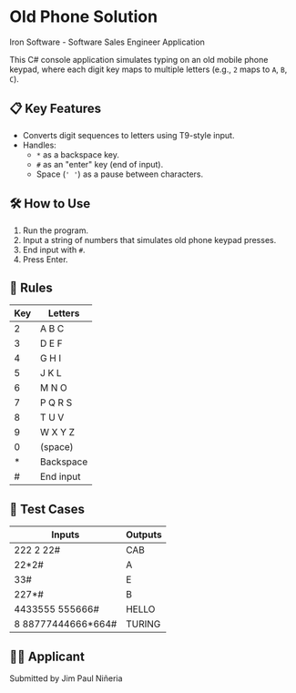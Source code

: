 # Old Phone Solution
Iron Software - Software Sales Engineer Application

This C# console application simulates typing on an old mobile phone keypad, where each digit key maps to multiple letters (e.g., `2` maps to `A`, `B`, `C`).

## 📋 Key Features

- Converts digit sequences to letters using T9-style input.
- Handles:
  - `*` as a backspace key.
  - `#` as an "enter" key (end of input).
  - Space (`' '`) as a pause between characters.


## 🛠️ How to Use

1. Run the program.
2. Input a string of numbers that simulates old phone keypad presses.
3. End input with `#`.
4. Press Enter.


## 📌 Rules

|Key  | Letters  |
|-----|----------|
| 2   | A B C    |
| 3   | D E F    |
| 4   | G H I    |
| 5   | J K L    |
| 6   | M N O    |
| 7   | P Q R S  |
| 8   | T U V    |
| 9   | W X Y Z  |
| 0   | (space)  |
| *   | Backspace |
| #   | End input |


## 🧪 Test Cases
| Inputs                     |     Outputs    |
|----------------------------|----------------|
| 222 2 22#                  |       CAB      |
| 22*2#                      |        A       |
| 33#                        |        E       | 
| 227*#                      |        B       |
| 4433555 555666#            |      HELLO     | 
| 8 88777444666*664#         |      TURING    | 


## 🧑‍💻 Applicant
Submitted by Jim Paul Niñeria 

